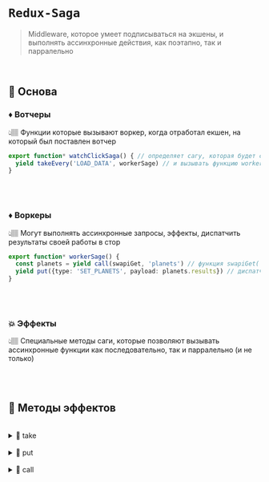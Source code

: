 # `Redux-Saga`
> Middleware, которое умеет подписываться на экшены, и выполнять ассинхронные действия, как поэтапно, так и парралельно

<br>

## 🚩 Основа

### ♦️ Вотчеры 
👆🏽 Функции которые вызывают воркер, когда отработал екшен, на который был поставлен вотчер

```typescript
export function* watchClickSaga() { // определяет сагу, которая будет слушать действия с типом 'LOAD_DATA'
  yield takeEvery('LOAD_DATA', workerSage) // и вызывать функцию workerSage при каждом вхождении этого действия
}
```

<br>
<br>

### ♦️ Воркеры   
👆🏽 Могут выполнять ассинхронные запросы, эффекты, диспатчить результаты своей работы в стор

```typescript
export function* workerSage() {
  const planets = yield call(swapiGet, 'planets') // функция swapiGet('planets') возвращает данные 
  yield put({type: 'SET_PLANETS', payload: planets.results}) // диспатч в редюсер
}
```

<br>
<br>

### 💥 Эффекты
👆🏽 Специальные методы саги, которые позволяют вызывать ассинхронные функции как последовательно, так и парралельно (и не только)

<br>
<br>

## 🚩 Методы эффектов

<br>

<details>
<summary>🔹 take</summary>
  
<br>
  
👆 Позволяет саге ожидать определенного экшена и приостанавливать выполнение до тех пор, пока это действие не будет диспетчеризовано стор
</details>

<br>

<details>
<summary>🔹 put</summary>
  
<br>

👆 Позволяет осуществлять диспатч

</details>


<br>

<details>
<summary>🔹 call</summary>
  
<br>

👆 Используется для вызова функций (для асинхронных и синхронных вызовов)

</details>


